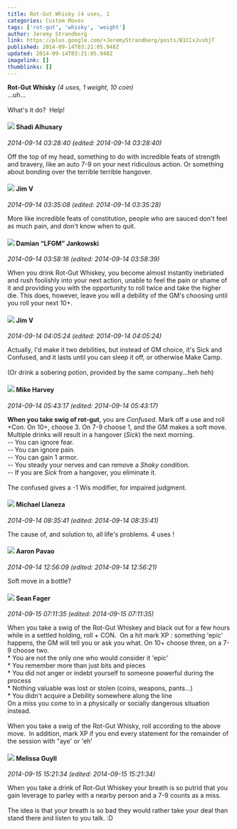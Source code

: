 ```yaml
---
title: Rot-Gut Whisky (4 uses, 1
categories: Custom Moves
tags: ['rot-gut', 'whisky', 'weight']
author: Jeremy Strandberg
link: https://plus.google.com/+JeremyStrandberg/posts/B1CCxJvsbjT
published: 2014-09-14T03:21:05.948Z
updated: 2014-09-14T03:21:05.948Z
imagelink: []
thumblinks: []
---
```


<b>Rot-Gut Whisky</b> <i>(4 uses, 1 weight, 10 coin)</i><br />...uh...<br /><br />What&#39;s it do?  Help!
<div id='comment z13ngtjyqsbedfttv23xx5phrtj5hr4t5'>
  <h4><img src='{{site.baseurl}}//images/avatars/103327399280421334863_photo.jpg'> Shadi Alhusary</h4>
      <p><cite>2014-09-14 03:28:40 (edited: 2014-09-14 03:28:40)</cite></p>
        <p>Off the top of my head, something to do with incredible feats of strength and bravery, like an auto 7-9 on your next ridiculous action. Or something about bonding over the terrible terrible hangover.</p>
</div>
        

<div id='comment z13ngtjyqsbedfttv23xx5phrtj5hr4t5'>
  <h4><img src='{{site.baseurl}}//images/avatars/115960798010335943593_photo.jpg'> Jim V</h4>
      <p><cite>2014-09-14 03:35:08 (edited: 2014-09-14 03:35:28)</cite></p>
        <p>More like incredible feats of constitution, people who are sauced don&#39;t feel as much pain, and don&#39;t know when to quit.</p>
</div>
        

<div id='comment z13ngtjyqsbedfttv23xx5phrtj5hr4t5'>
  <h4><img src='{{site.baseurl}}//images/avatars/100476170927206311405_photo.jpg'> Damian “LFGM” Jankowski</h4>
      <p><cite>2014-09-14 03:58:16 (edited: 2014-09-14 03:58:39)</cite></p>
        <p>When you drink Rot-Gut Whiskey, you become almost instantly inebriated and rush foolishly into your next action, unable to feel the pain or shame of it and providing you with the opportunity to roll twice and take the higher die. This does, however, leave you will a debility of the GM&#39;s choosing until you roll your next 10+.</p>
</div>
        

<div id='comment z13ngtjyqsbedfttv23xx5phrtj5hr4t5'>
  <h4><img src='{{site.baseurl}}//images/avatars/115960798010335943593_photo.jpg'> Jim V</h4>
      <p><cite>2014-09-14 04:05:24 (edited: 2014-09-14 04:05:24)</cite></p>
        <p>Actually, I&#39;d make it two debilities, but instead of GM choice, it&#39;s Sick and Confused, and it lasts until you can sleep it off, or otherwise Make Camp.<br /><br />(Or drink a sobering potion, provided by the same company...heh heh)</p>
</div>
        

<div id='comment z13ngtjyqsbedfttv23xx5phrtj5hr4t5'>
  <h4><img src='{{site.baseurl}}//images/avatars/100107644985752808795_photo.jpg'> Mike Harvey</h4>
      <p><cite>2014-09-14 05:43:17 (edited: 2014-09-14 05:43:17)</cite></p>
        <p><b>When you take swig of rot-gut</b>, you are <i>Confused</i>. Mark off a use and roll +Con. On 10+, choose 3. On 7-9 choose 1, and the GM makes a soft move. Multiple drinks will result in a hangover (<i>Sick</i>) the next morning.<br />-- You can ignore fear.<br />-- You can ignore pain.<br />-- You can gain 1 armor.<br />-- You steady your nerves and can remove a <i>Shaky</i> condition.<br />-- If you are <i>Sick</i> from a hangover, you eliminate it.<br /><br />The confused gives a -1 Wis modifier, for impaired judgment. </p>
</div>
        

<div id='comment z13ngtjyqsbedfttv23xx5phrtj5hr4t5'>
  <h4><img src='{{site.baseurl}}//images/avatars/118285647887876243328_photo.jpg'> Michael Llaneza</h4>
      <p><cite>2014-09-14 08:35:41 (edited: 2014-09-14 08:35:41)</cite></p>
        <p>The cause of, and solution to, all life&#39;s problems. 4 uses !</p>
</div>
        

<div id='comment z13ngtjyqsbedfttv23xx5phrtj5hr4t5'>
  <h4><img src='{{site.baseurl}}//images/avatars/106794802607310786793_photo.jpg'> Aaron Pavao</h4>
      <p><cite>2014-09-14 12:56:09 (edited: 2014-09-14 12:56:21)</cite></p>
        <p>Soft move in a bottle?</p>
</div>
        

<div id='comment z13ngtjyqsbedfttv23xx5phrtj5hr4t5'>
  <h4><img src='{{site.baseurl}}//images/avatars/109957662124279661127_photo.jpg'> Sean Fager</h4>
      <p><cite>2014-09-15 07:11:35 (edited: 2014-09-15 07:11:35)</cite></p>
        <p>When you take a swig of the Rot-Gut Whiskey and black out for a few hours while in a settled holding, roll + CON.  On a hit mark XP : something &#39;epic&#39; happens, the GM will tell you or ask you what. On 10+ choose three, on a 7-9 choose two.<br />* You are not the only one who would consider it &#39;epic&#39;<br />* You remember more than just bits and pieces<br />* You did not anger or indebt yourself to someone powerful during the process<br />* Nothing valuable was lost or stolen (coins, weapons, pants...)<br />* You didn&#39;t acquire a Debility somewhere along the line<br />On a miss you come to in a physically or socially dangerous situation instead.<br /><br />When you take a swig of the Rot-Gut Whisky, roll according to the above move.  In addition, mark XP if you end every statement for the remainder of the session with &quot;aye&#39; or &#39;eh&#39;</p>
</div>
        

<div id='comment z13ngtjyqsbedfttv23xx5phrtj5hr4t5'>
  <h4><img src='{{site.baseurl}}//images/avatars/104623400813415689503_photo.jpg'> Melissa Guyll</h4>
      <p><cite>2014-09-15 15:21:34 (edited: 2014-09-15 15:21:34)</cite></p>
        <p>When you take a drink of Rot-Gut Whiskey your breath is so putrid that you gain leverage to parley with a nearby person and a 7-9 counts as a miss.<br /><br />The idea is that your breath is so bad they would rather take your deal than stand there and listen to you talk. :D</p>
</div>
        